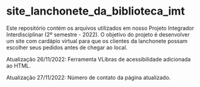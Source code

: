 # site_lanchonete_da_biblioteca_imt
Este repositório contém os arquivos utilizados em nosso Projeto Integrador Interdisciplinar (2º semestre - 2022). O objetivo do projeto é desenvolver um site com cardápio virtual para que os clientes da lanchonete possam escolher seus pedidos antes de chegar ao local.

Atualização 26/11/2022:
Ferramenta VLibras de acessibilidade adicionada ao HTML.

Atualização 27/11/2022:
Número de contato da página atualizado.
